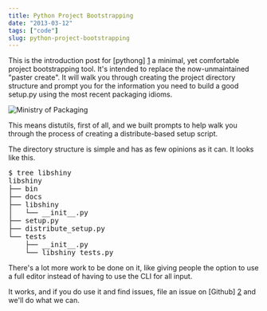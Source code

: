 ```yaml
---
title: Python Project Bootstrapping
date: "2013-03-12"
tags: ["code"]
slug: python-project-bootstrapping
---
```


This is the introduction post for [pythong] [1] a minimal, yet comfortable
project bootstrapping tool. It's intended to replace the now-unmaintained
"paster create". It will walk you through creating the project directory
structure and prompt you for the information you need to build a good setup.py
using the most recent packaging idioms.

![Ministry of Packaging](/img/lenin_packaging.png)

This means distutils, first of all, and we built prompts to help walk you
through the process of creating a distribute-based setup script.

The directory structure is simple and has as few opinions as it can. It looks
like this.

<pre>
$ tree libshiny
libshiny
├── bin
├── docs
├── libshiny
│   └── __init__.py
├── setup.py
├── distribute_setup.py
└── tests
    ├── __init__.py
    └── libshiny_tests.py
</pre>

There's a lot more work to be done on it, like giving people the option to use
a full editor instead of having to use the CLI for all input.

It works, and if you do use it and find issues, file an issue on
[Github] [2] and we'll do what we can.

[1]: http://github.com/oddshocks/pythong
[2]: http://github.com/oddshocks/pythong/issues
